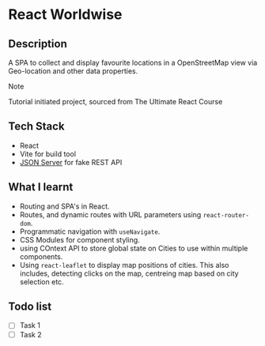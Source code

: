 # React Worldwise

## Description

A SPA to collect and display favourite locations in a OpenStreetMap view via Geo-location and other data properties.

> [!NOTE]
> Tutorial initiated project, sourced from The Ultimate React Course

## Tech Stack

- React
- Vite for build tool
- [JSON Server][1] for fake REST API

## What I learnt

- Routing and SPA's in React.
- Routes, and dynamic routes with URL parameters using `react-router-dom`.
- Programmatic navigation with `useNavigate`.
- CSS Modules for component styling.
- using COntext API to store global state on Cities to use within multiple components.
- Using `react-leaflet` to display map positions of cities. This also includes, detecting clicks on the map, centreing map based on city selection etc.

## Todo list

- [ ] Task 1
- [ ] Task 2

[1]: https://www.npmjs.com/package/json-server/v/0.17.4
